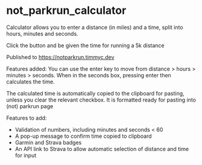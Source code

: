 # not_parkrun_calculator

Calculator allows you to enter a distance (in miles) and a time,
  split into hours, minutes and seconds.

Click the button and be given the time for running a 5k distance

Published to https://notparkrun.timmyc.dev

Features added:
You can use the enter key to move from distance > hours > minutes > seconds.
  When in the seconds box, pressing enter then calculates the time.

The calculated time is automatically copied to the clipboard for
  pasting, unless you clear the relevant checkbox.
  It is formatted ready for pasting into (not) parkrun page

Features to add:
* Validation of numbers, including minutes and seconds < 60
* A pop-up message to confirm time copied to clipboard
* Garmin and Strava badges
* An API link to Strava to allow automatic selection of distance and time for input
